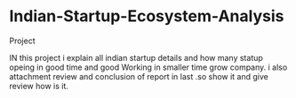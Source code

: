 # Indian-Startup-Ecosystem-Analysis
Project

IN this project i explain all indian startup details  and how many statup opeing in good time and good Working in smaller time grow company.
i also attachment review and conclusion of report in last .so show it and give review how is it.
